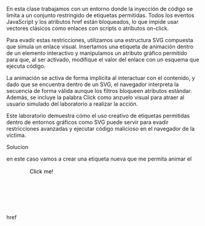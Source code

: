 En esta clase trabajamos con un entorno donde la inyección de código se limita a un conjunto restringido de etiquetas permitidas. Todos los eventos JavaScript y los atributos href están bloqueados, lo que impide usar vectores clásicos como enlaces con scripts o atributos on-click.

Para evadir estas restricciones, utilizamos una estructura SVG compuesta que simula un enlace visual. Insertamos una etiqueta de animación dentro de un elemento interactivo y manipulamos un atributo gráfico permitido para que, al ser activado, modifique el valor del enlace con un esquema que ejecuta código.

La animación se activa de forma implícita al interactuar con el contenido, y dado que se encuentra dentro de un SVG, el navegador interpreta la secuencia de forma válida aunque los filtros bloqueen atributos estándar. Además, se incluye la palabra Click como anzuelo visual para atraer al usuario simulado del laboratorio a realizar la acción.

Este laboratorio demuestra cómo el uso creativo de etiquetas permitidas dentro de entornos gráficos como SVG puede servir para evadir restricciones avanzadas y ejecutar código malicioso en el navegador de la víctima.

Solucion

en este caso vamos a crear una etiqueta nueva que me permita animar el href
<svg><a><animate attributeName=href values=javascript:alert(0) /><text x=30 y=30>Click me!</text></a>
![[Pasted image 20250718174753.png]]
